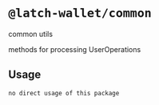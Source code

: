 # `@latch-wallet/common`

common utils

methods for processing UserOperations

## Usage

```
no direct usage of this package
```
